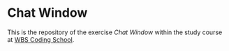 # Chat Window
This is the repository of the exercise *Chat Window* within the study course at [WBS Coding School](https://www.wbscodingschool.com/).
